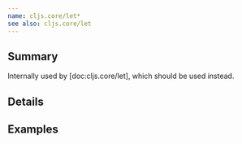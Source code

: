 ```yaml
---
name: cljs.core/let*
see also: cljs.core/let
---
```


## Summary

Internally used by [doc:cljs.core/let], which should be used instead.

## Details

## Examples
